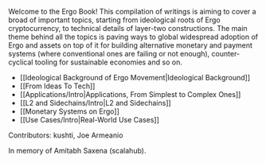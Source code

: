 Welcome to the Ergo Book! This compilation of writings is aiming to cover a broad of important topics, starting from ideological roots of Ergo cryptocurrency, to technical details of layer-two constructions. The main theme behind all the topics is paving ways to global widespread adoption of Ergo and assets on top of it for building alternative monetary and payment systems (where conventional ones are failing or not enough), counter-cyclical tooling for sustainable economies and so on.  

* [[Ideological Background of Ergo Movement|Ideological Background]]
* [[From Ideas To Tech]]
* [[Applications/Intro|Applications, From Simplest to Complex Ones]]
* [[L2 and Sidechains/Intro|L2 and Sidechains]]
* [[Monetary Systems on Ergo]]
* [[Use Cases/Intro|Real-World Use Cases]]

Contributors: kushti, Joe Armeanio

In memory of Amitabh Saxena (scalahub).